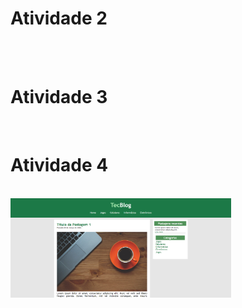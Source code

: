 <h1>Atividade 2</h1>
<br><br>
<h1>Atividade 3</h1>
<br>
<h1>Atividade 4</h1>
<br>
<img src= "https://github.com/thaycn/PWEB/blob/main/Atividade4/atividade4.png" width="70%"/>

